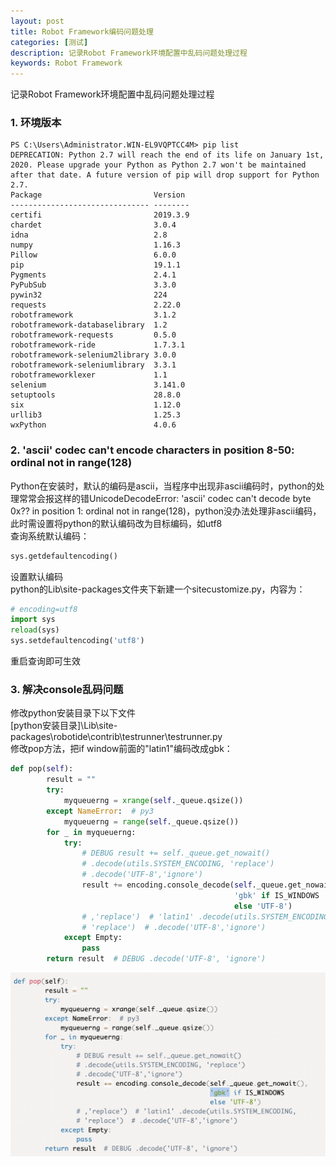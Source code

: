 ```yaml
---
layout: post
title: Robot Framework编码问题处理
categories: [测试]
description: 记录Robot Framework环境配置中乱码问题处理过程
keywords: Robot Framework
---
```


记录Robot Framework环境配置中乱码问题处理过程

### 1. 环境版本

```shell
PS C:\Users\Administrator.WIN-EL9VQPTCC4M> pip list
DEPRECATION: Python 2.7 will reach the end of its life on January 1st, 2020. Please upgrade your Python as Python 2.7 won't be maintained after that date. A future version of pip will drop support for Python 2.7.
Package                         Version
------------------------------- --------
certifi                         2019.3.9
chardet                         3.0.4
idna                            2.8
numpy                           1.16.3
Pillow                          6.0.0
pip                             19.1.1
Pygments                        2.4.1
PyPubSub                        3.3.0
pywin32                         224
requests                        2.22.0
robotframework                  3.1.2
robotframework-databaselibrary  1.2
robotframework-requests         0.5.0
robotframework-ride             1.7.3.1
robotframework-selenium2library 3.0.0
robotframework-seleniumlibrary  3.3.1
robotframeworklexer             1.1
selenium                        3.141.0
setuptools                      28.8.0
six                             1.12.0
urllib3                         1.25.3
wxPython                        4.0.6
```

### 2. 'ascii' codec can't encode characters in position 8-50: ordinal not in range(128)

Python在安装时，默认的编码是ascii，当程序中出现非ascii编码时，python的处理常常会报这样的错UnicodeDecodeError: 'ascii' codec can't decode byte 0x?? in position 1: ordinal not in range(128)，python没办法处理非ascii编码，此时需设置将python的默认编码改为目标编码，如utf8<br>
查询系统默认编码：

```python
sys.getdefaultencoding()  
```

设置默认编码<br>
python的Lib\site-packages文件夹下新建一个sitecustomize.py，内容为：

```python
# encoding=utf8
import sys
reload(sys)
sys.setdefaultencoding('utf8')
```

重启查询即可生效

### 3. 解决console乱码问题

修改python安装目录下以下文件<br>
[python安装目录]\Lib\site-packages\robotide\contrib\testrunner\testrunner.py<br>
修改pop方法，把if window前面的"latin1"编码改成gbk：

```python
def pop(self):
        result = ""
        try:
            myqueuerng = xrange(self._queue.qsize())
        except NameError:  # py3
            myqueuerng = range(self._queue.qsize())
        for _ in myqueuerng:
            try:
                # DEBUG result += self._queue.get_nowait()
                # .decode(utils.SYSTEM_ENCODING, 'replace')
                # .decode('UTF-8','ignore')
                result += encoding.console_decode(self._queue.get_nowait(),
                                                  'gbk' if IS_WINDOWS
                                                  else 'UTF-8')
                # ,'replace')  # 'latin1' .decode(utils.SYSTEM_ENCODING,
                # 'replace')  # .decode('UTF-8','ignore')
            except Empty:
                pass
        return result  # DEBUG .decode('UTF-8', 'ignore')
```

![修改结果](/images/posts/test/rf_encode.png "testrunner.py修改结果")

